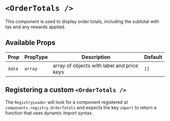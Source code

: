 # `<OrderTotals />`

This component is used to display order totals, including the subtotal with tax and any rewards applied.

## Available Props

| Prop   | PropType | Description                                | Default |
| ------ | -------- | ------------------------------------------ | ------- |
| `data` | `array`  | array of objects with label and price keys | `[]`    |

## Registering a custom `<OrderTotals />`

The `RegistryLoader` will look for a component registered at `components.registry.OrderTotals` and expects the key `import` to return a function that uses dynamic import syntax.
